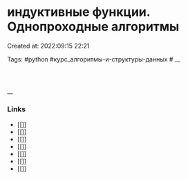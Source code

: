 # индуктивные функции. Однопроходные алгоритмы

Created at: 2022:09:15 22:21

Tags: #python  #курс_алгоритмы-и-структуры-данных   #
__ 

##

``` python 



```

__

### Links

- [[]]
- [[]]
- [[]]
- [[]]
- [[]]
- [[]]
- [[]]